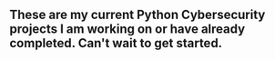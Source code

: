 ## These are my current Python Cybersecurity projects I am working on or have already completed. Can't wait to get started.